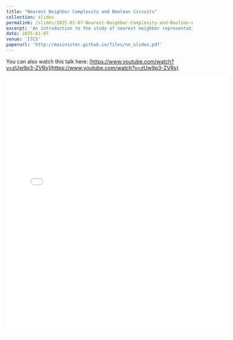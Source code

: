 ```yaml
---
title: "Nearest Neighbor Complexity and Boolean Circuits"
collection: slides
permalink: /slides/2025-01-07-Nearest-Neighbor-Complexity-and-Boolean-Circuits
excerpt: 'An introduction to the study of nearest neighbor representations of Boolean functions.'
date: 2025-01-07
venue: 'ITCS'
paperurl: 'http://masinister.github.io/files/nn_slides.pdf'
---
```


You can also watch this talk here: [https://www.youtube.com/watch?v=zUw9p3-ZVRs](https://www.youtube.com/watch?v=zUw9p3-ZVRs)

<embed src="{{ site.baseurl }}/files/nn_slides.pdf" width="600" height="700" type='application/pdf'>

